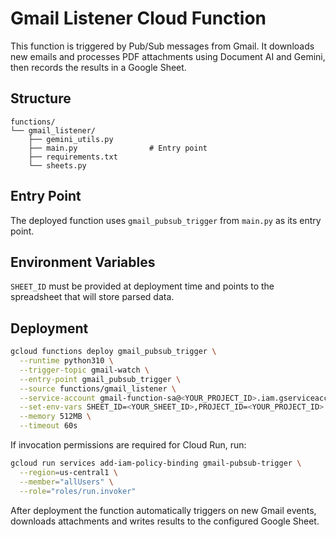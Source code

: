 # Gmail Listener Cloud Function

This function is triggered by Pub/Sub messages from Gmail. It downloads new emails and processes PDF attachments using Document AI and Gemini, then records the results in a Google Sheet.

## Structure

```
functions/
└── gmail_listener/
    ├── gemini_utils.py
    ├── main.py                # Entry point
    ├── requirements.txt
    └── sheets.py
```

## Entry Point

The deployed function uses `gmail_pubsub_trigger` from `main.py` as its entry point.

## Environment Variables

`SHEET_ID` must be provided at deployment time and points to the spreadsheet that will store parsed data.

## Deployment

```bash
gcloud functions deploy gmail_pubsub_trigger \
  --runtime python310 \
  --trigger-topic gmail-watch \
  --entry-point gmail_pubsub_trigger \
  --source functions/gmail_listener \
  --service-account gmail-function-sa@<YOUR_PROJECT_ID>.iam.gserviceaccount.com \
  --set-env-vars SHEET_ID=<YOUR_SHEET_ID>,PROJECT_ID=<YOUR_PROJECT_ID> \
  --memory 512MB \
  --timeout 60s
```

If invocation permissions are required for Cloud Run, run:

```bash
gcloud run services add-iam-policy-binding gmail-pubsub-trigger \
  --region=us-central1 \
  --member="allUsers" \
  --role="roles/run.invoker"
```

After deployment the function automatically triggers on new Gmail events, downloads attachments and writes results to the configured Google Sheet.
